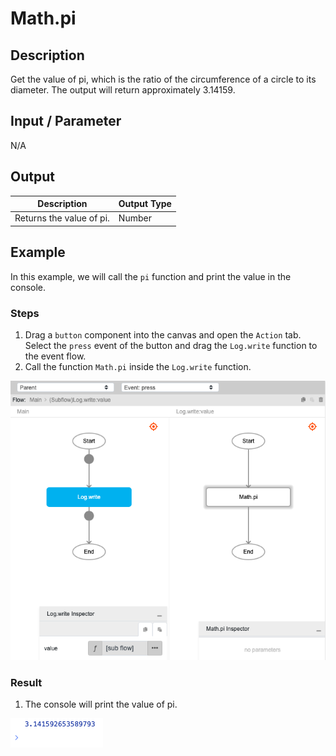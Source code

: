 # Math.pi

## Description

Get the value of pi, which is the ratio of the circumference of a circle to its diameter. The output will return approximately 3.14159.

## Input / Parameter

N/A

## Output

| Description | Output Type |
| ------ | ------ |
| Returns the value of pi. | Number |

## Example

In this example, we will call the `pi` function and print the value in the console.

### Steps

1. Drag a `button` component into the canvas and open the `Action` tab. Select the `press` event of the button and drag the `Log.write` function to the event flow.
2. Call the function `Math.pi` inside the `Log.write` function.

![](./pi-step-1.png)

### Result

1. The console will print the value of pi.

![](./pi-result-1.png)